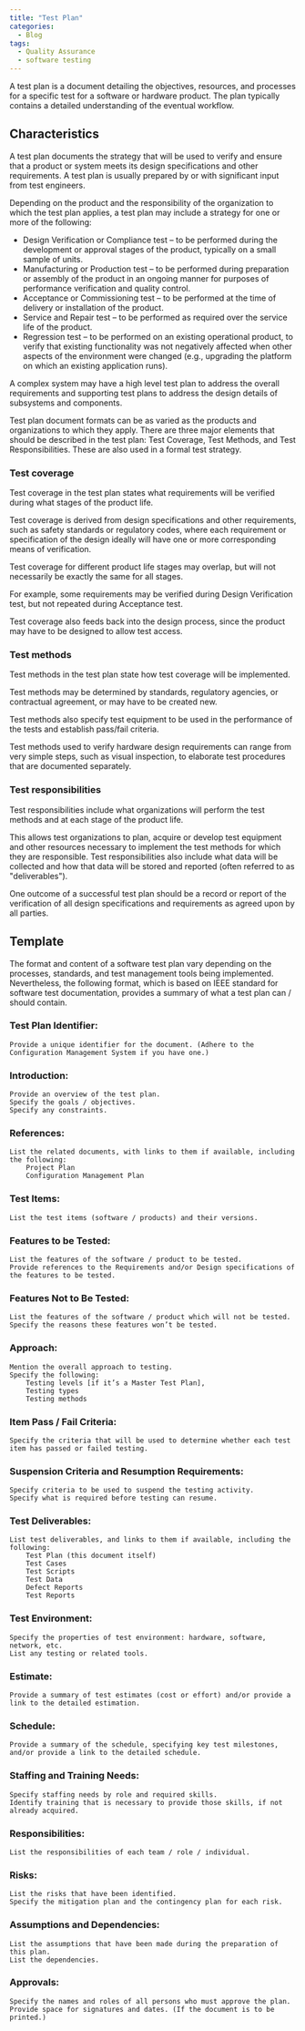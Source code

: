 ```yaml
---
title: "Test Plan"
categories:
  - Blog
tags:
  - Quality Assurance
  - software testing
---
```


A test plan is a document detailing the objectives, resources, and processes for a specific test for a software or hardware product. The plan typically contains a detailed understanding of the eventual workflow. 

<h2>Characteristics </h2>

A test plan documents the strategy that will be used to verify and ensure that a product or system meets its design specifications and other requirements. A test plan is usually prepared by or with significant input from test engineers.

Depending on the product and the responsibility of the organization to which the test plan applies, a test plan may include a strategy for one or more of the following:

<ul>

<li>Design Verification or Compliance test – to be performed during the development or approval stages of the product, typically on a small sample of units.</li>
<li>Manufacturing or Production test – to be performed during preparation or assembly of the product in an ongoing manner for purposes of performance verification and quality control.</li>
<li>Acceptance or Commissioning test – to be performed at the time of delivery or installation of the product.</li>
<li>Service and Repair test – to be performed as required over the service life of the product.</li>
<li>Regression test – to be performed on an existing operational product, to verify that existing functionality was not negatively affected when other aspects of the environment were changed (e.g., upgrading the platform on which an existing application runs).</li>

</ul>

A complex system may have a high level test plan to address the overall requirements and supporting test plans to address the design details of subsystems and components.

Test plan document formats can be as varied as the products and organizations to which they apply. There are three major elements that should be described in the test plan: Test Coverage, Test Methods, and Test Responsibilities. These are also used in a formal test strategy.

<h3>Test coverage</h3>

Test coverage in the test plan states what requirements will be verified during what stages of the product life. 

Test coverage is derived from design specifications and other requirements, such as safety standards or regulatory codes, where each requirement or specification of the design ideally will have one or more corresponding means of verification. 

Test coverage for different product life stages may overlap, but will not necessarily be exactly the same for all stages. 

For example, some requirements may be verified during Design Verification test, but not repeated during Acceptance test. 

Test coverage also feeds back into the design process, since the product may have to be designed to allow test access.

<h3>Test methods</h3>

Test methods in the test plan state how test coverage will be implemented. 

Test methods may be determined by standards, regulatory agencies, or contractual agreement, or may have to be created new. 

Test methods also specify test equipment to be used in the performance of the tests and establish pass/fail criteria.

Test methods used to verify hardware design requirements can range from very simple steps, such as visual inspection, to elaborate test procedures that are documented separately.

<h3>Test responsibilities </h3>

Test responsibilities include what organizations will perform the test methods and at each stage of the product life.

This allows test organizations to plan, acquire or develop test equipment and other resources necessary to implement the test methods for which they are responsible. Test responsibilities also include what data will be collected and how that data will be stored and reported (often referred to as "deliverables"). 
 
One outcome of a successful test plan should be a record or report of the verification of all design specifications and requirements as agreed upon by all parties. 


<h2>Template</h2>


The format and content of a software test plan vary depending on the processes, standards, and test management tools being implemented. Nevertheless, the following format, which is based on IEEE standard for software test documentation, provides a summary of what a test plan can / should contain.

<h3>Test Plan Identifier:</h3>

    Provide a unique identifier for the document. (Adhere to the Configuration Management System if you have one.)

<h3>Introduction:</h3>

    Provide an overview of the test plan.
    Specify the goals / objectives.
    Specify any constraints.

<h3>References:</h3>

    List the related documents, with links to them if available, including the following:
        Project Plan
        Configuration Management Plan

<h3>Test Items:</h3>

    List the test items (software / products) and their versions.

<h3>Features to be Tested:</h3>

    List the features of the software / product to be tested.
    Provide references to the Requirements and/or Design specifications of the features to be tested.

<h3>Features Not to Be Tested:</h3>

    List the features of the software / product which will not be tested.
    Specify the reasons these features won’t be tested.

<h3>Approach:</h3>

    Mention the overall approach to testing.
    Specify the following:
        Testing levels [if it’s a Master Test Plan],
        Testing types
        Testing methods

<h3>Item Pass / Fail Criteria:</h3>

    Specify the criteria that will be used to determine whether each test item has passed or failed testing.

<h3>Suspension Criteria and Resumption Requirements:</h3>

    Specify criteria to be used to suspend the testing activity.
    Specify what is required before testing can resume.

<h3>Test Deliverables:</h3>

    List test deliverables, and links to them if available, including the following:
        Test Plan (this document itself)
        Test Cases
        Test Scripts
        Test Data
        Defect Reports
        Test Reports

<h3>Test Environment:</h3>

    Specify the properties of test environment: hardware, software, network, etc.
    List any testing or related tools.

<h3>Estimate:</h3>

    Provide a summary of test estimates (cost or effort) and/or provide a link to the detailed estimation.

<h3>Schedule:</h3>

    Provide a summary of the schedule, specifying key test milestones, and/or provide a link to the detailed schedule.

<h3>Staffing and Training Needs:</h3>

    Specify staffing needs by role and required skills.
    Identify training that is necessary to provide those skills, if not already acquired.

<h3>Responsibilities:</h3>

    List the responsibilities of each team / role / individual.

<h3>Risks:</h3>

    List the risks that have been identified.
    Specify the mitigation plan and the contingency plan for each risk.

<h3>Assumptions and Dependencies:</h3>

    List the assumptions that have been made during the preparation of this plan.
    List the dependencies.

<h3>Approvals:</h3>

    Specify the names and roles of all persons who must approve the plan.
    Provide space for signatures and dates. (If the document is to be printed.)
